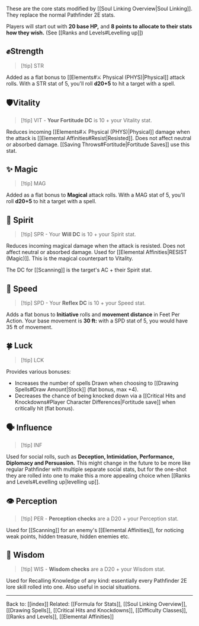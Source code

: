 These are the core stats modified by [[Soul Linking Overview|Soul Linking]]. They replace the normal Pathfinder 2E stats.

Players will start out with **20 base HP,** and **8 points to allocate to their stats how they wish.**
(See [[Ranks and Levels#Levelling up]])

## ✊Strength

> [!tip] STR

Added as a flat bonus to [[Elements#⚔️ Physical (PHYS)|Physical]] attack rolls.
With a STR stat of 5, you'll roll **d20+5** to hit a target with a spell.
## 🛡️Vitality

> [!tip] VIT - **Your Fortitude DC** is 10 + your Vitality stat.

Reduces incoming [[Elements#⚔️ Physical (PHYS)|Physical]] damage when the attack is [[Elemental Affinities#Resist|Resisted]]. Does not affect neutral or absorbed damage. [[Saving Throws#Fortitude|Fortitude Saves]] use this stat.
## ✨ Magic

> [!tip] MAG

Added as a flat bonus to **Magical** attack rolls.
With a MAG stat of 5, you'll roll **d20+5** to hit a target with a spell.
## 💙 Spirit

> [!tip] SPR - Your **Will DC** is 10 + your Spirit stat.

Reduces incoming magical damage when the attack is resisted. Does not affect neutral or absorbed damage. Used for [[Elemental Affinities|RESIST (Magic)]]. This is the magical counterpart to Vitality.

The DC for [[Scanning]] is the target's AC + their Spirit stat.
## 🏃 Speed

> [!tip] SPD - Your **Reflex DC** is 10 + your Speed stat.

Adds a flat bonus to **Initiative** rolls and **movement distance** in Feet Per Action.
Your base movement is **30 ft:** with a SPD stat of 5, you would have 35 ft of movement.
## 🍀 Luck

> [!tip] LCK

Provides various bonuses:
*   Increases the number of spells Drawn when choosing to [[Drawing Spells#Draw Amount|Stock]] (flat bonus, max +4).
*   Decreases the chance of being knocked down via a [[Critical Hits and Knockdowns#Player Character Differences|Fortitude save]] when critically hit (flat bonus).
## 🗣️ Influence

>[!tip] INF

Used for social rolls, such as **Deception, Intimidation, Performance, Diplomacy and Persuasion.**
This might change in the future to be more like regular Pathfinder with multiple separate social stats, but for the one-shot they are rolled into one to make this a more appealing choice when [[Ranks and Levels#Levelling up|levelling up]].
## 👁️ Perception

>[!tip] PER - **Perception checks** are a D20 + your Perception stat.

Used for [[Scanning]] for an enemy's [[Elemental Affinities]], for noticing weak points, hidden treasure, hidden enemies etc.
## 🧠 Wisdom

>[!tip] WIS - **Wisdom checks** are a D20 + your Wisdom stat.

Used for Recalling Knowledge of any kind: essentially every Pathfinder 2E lore skill rolled into one. Also useful in social situations.

---
Back to: [[index]]
Related: [[Formula for Stats]], [[Soul Linking Overview]], [[Drawing Spells]], [[Critical Hits and Knockdowns]], [[Difficulty Classes]], [[Ranks and Levels]], [[Elemental Affinities]]